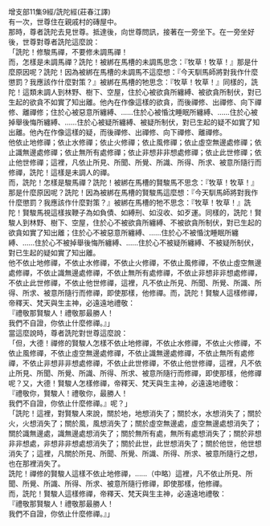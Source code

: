 增支部11集9經/詵陀經(莊春江譯)  
有一次，世尊住在親戚村的磚屋中。  
那時，尊者詵陀去見世尊。抵達後，向世尊問訊，接著在一旁坐下。在一旁坐好後，世尊對尊者詵陀這麼說：  
「詵陀！修駿馬禪，不要修未調馬禪！  
而，怎樣是未調馬禪？詵陀！被綁在馬槽的未調馬思念：『牧草！牧草！』那是什麼原因呢？詵陀！因為被綁在馬槽的未調馬不這麼想：『今天馴馬師將對我作什麼懲罰？我應該作什麼對策？』被綁在馬槽的牠思念：『牧草！牧草！』同樣的，詵陀！這類未調人到林野、樹下、空屋，住於心被欲貪所纏縛、被欲貪所制伏，對已生起的欲貪不如實了知出離。他內在作像這樣的欲貪，而後禪修、出禪修、向下禪修、離禪修；住於心被惡意所纏縛、……住於心被惛沈睡眠所纏縛、……住於心被掉舉後悔所纏縛、……住於心被疑所纏縛、被疑所制伏，對已生起的疑不如實了知出離。他內在作像這樣的疑，而後禪修、出禪修、向下禪修、離禪修。  
他依止地修禪；依止水修禪；依止火修禪；依止風修禪；依止虛空無邊處修禪；依止識無邊處修禪；依止無所有處修禪；依止非想非非想處修禪；依止此世修禪；依止他世修禪；這裡，凡依止所見、所聞、所覺、所識、所得、所求、被意所隨行而修禪，詵陀！這樣是未調人的禪。  
而，詵陀！怎樣是駿馬禪？詵陀！被綁在馬槽的賢駿馬不思念：『牧草！牧草！』那是什麼原因呢？詵陀！因為被綁在馬槽的賢駿馬這麼想：『今天馴馬師將對我作什麼懲罰？我應該作什麼對策？』被綁在馬槽的牠不思念：『牧草！牧草！』詵陀！賢駿馬視這樣挨鞭子為如負債、如縛刑、如沒收、如歹運。同樣的，詵陀！賢駿人到林野、樹下、空屋，住於心不被欲貪所纏縛、不被欲貪所制伏，對已生起的欲貪如實了知出離；住於心不被惡意所纏縛、……住於心不被惛沈睡眠所纏縛、……住於心不被掉舉後悔所纏縛、……住於心不被疑所纏縛、不被疑所制伏，對已生起的疑如實了知出離。  
他不依止地修禪，不依止水修禪，不依止火修禪，不依止風修禪，不依止虛空無邊處修禪，不依止識無邊處修禪，不依止無所有處修禪，不依止非想非非想處修禪，不依止此世修禪，不依止他世修禪，這裡，凡不依止所見、所聞、所覺、所識、所得、所求、被意所隨行而修禪，即使那樣，他修禪。而，詵陀！賢駿人這樣修禪，帝釋天、梵天與生主神，必遠遠地禮敬：  
『禮敬那賢駿人！禮敬那最勝人！  
我們不自證，你依止什麼修禪。』」  
當這麼說時，尊者詵陀對世尊這麼說：  
「但，大德！禪修的賢駿人怎樣不依止地修禪，不依止水修禪，不依止火修禪，不依止風修禪，不依止虛空無邊處修禪，不依止識無邊處修禪，不依止無所有處修禪，不依止非想非非想處修禪，不依止此世修禪，不依止他世修禪，這裡，凡不依止所見、所聞、所覺、所識、所得、所求、被意所隨行而修禪，即使那樣，他修禪呢？又，大德！賢駿人怎樣修禪，帝釋天、梵天與生主神，必遠遠地禮敬：  
『禮敬你，賢駿人！禮敬你，最勝人！  
我們不自證，你依止什麼修禪。』呢？」  
「詵陀！這裡，對賢駿人來說，關於地，地想消失了；關於水，水想消失了；關於火，火想消失了；關於風，風想消失了；關於虛空無邊處，虛空無邊處想消失了；關於識無邊處，識無邊處想消失了；關於無所有處，無所有處想消失了；關於非想非非想處，非想非非想處想消失了；關於此世，此世想消失了；關於他世，他世想消失了；這裡，凡關於所見、所聞、所覺、所識、所得、所求、被意所隨行之想，也在那裡消失了。  
詵陀！禪修的賢駿人這樣不依止地修禪，……（中略）這裡，凡不依止所見、所聞、所覺、所識、所得、所求、被意所隨行修禪，即使那樣，他修禪。  
而，詵陀！賢駿人這樣修禪，帝釋天、梵天與生主神，必遠遠地禮敬：  
『禮敬那賢駿人！禮敬那最勝人！  
我們不自證，你依止什麼修禪。』」  
  
  
